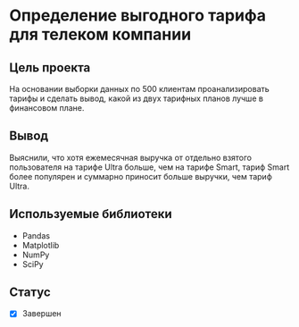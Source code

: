 # Определение выгодного тарифа для телеком компании

## Цель проекта
На основании выборки данных по 500 клиентам проанализировать тарифы и сделать вывод, какой из двух тарифных планов лучше в финансовом плане.

## Вывод
Выяснили, что хотя ежемесячная выручка от отдельно взятого пользователя на тарифе Ultra больше, чем на тарифе Smart, тариф Smart более популярен и суммарно приносит больше выручки, чем тариф Ultra.

## Используемые библиотеки
- Pandas
- Matplotlib
- NumPy
- SciPy

## Статус
- [x] Завершен
